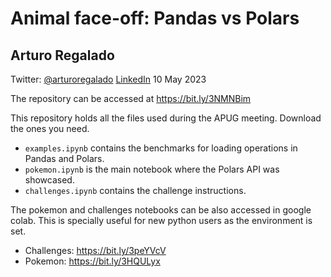# Animal face-off: Pandas vs Polars
## Arturo Regalado

Twitter: [@arturoregalado](https://twitter.com/arturoregalado)
[LinkedIn](https://www.linkedin.com/in/arturoregalado/)
10 May 2023

The repository can be accessed at https://bit.ly/3NMNBim

This repository holds all the files used during the APUG meeting. Download the ones you need.

* `examples.ipynb` contains the benchmarks for loading operations in Pandas and Polars.
* `pokemon.ipynb` is the main notebook where the Polars API was showcased.
* `challenges.ipynb` contains the challenge instructions.

The pokemon and challenges notebooks can be also accessed in google colab. This is specially useful for new python users as the environment is set.

* Challenges: https://bit.ly/3peYVcV
* Pokemon: https://bit.ly/3HQULyx
